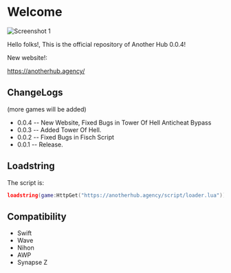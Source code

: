 # Welcome
![Screenshot 1](https://i.imgur.com/Cp8WqNT.png)

Hello folks!, This is the official repository of Another Hub 0.0.4!


New website!:

https://anotherhub.agency/


## ChangeLogs
(more games will be added)
* 0.0.4 -- New Website, Fixed Bugs in Tower Of Hell Anticheat Bypass
* 0.0.3 -- Added Tower Of Hell.
* 0.0.2 -- Fixed Bugs in Fisch Script
* 0.0.1 -- Release.

## Loadstring
The script is:
```lua
loadstring(game:HttpGet("https://anotherhub.agency/script/loader.lua"))() 
```
## Compatibility
* Swift
* Wave
* Nihon
* AWP
* Synapse Z


